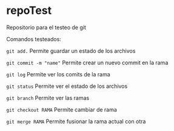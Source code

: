 # repoTest
Repositorio para el testeo de git

Comandos testeados:

`git add.` Permite guardar un estado de los archivos

`git commit -m "name"` Permite crear un nuevo commit en la rama

`git log` Permite ver los comits de la rama

`git status` Permite ver el estado de los archivos

`git branch` Permite ver las ramas

`git checkout RAMA` Permite cambiar de rama

`git merge RAMA` Permite fusionar la rama actual con otra
